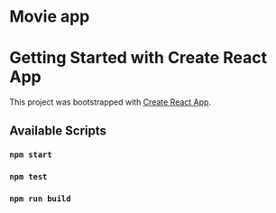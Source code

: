 # Movie app

# Getting Started with Create React App

This project was bootstrapped with [Create React App](https://github.com/facebook/create-react-app).

## Available Scripts
### `npm start`
### `npm test`
### `npm run build`